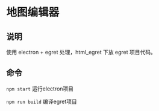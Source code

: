 # 地图编辑器

## 说明

使用 electron + egret 处理，html_egret 下放 egret 项目代码。

## 命令

`npm start` 运行electron项目

`npm run build` 编译egret项目
